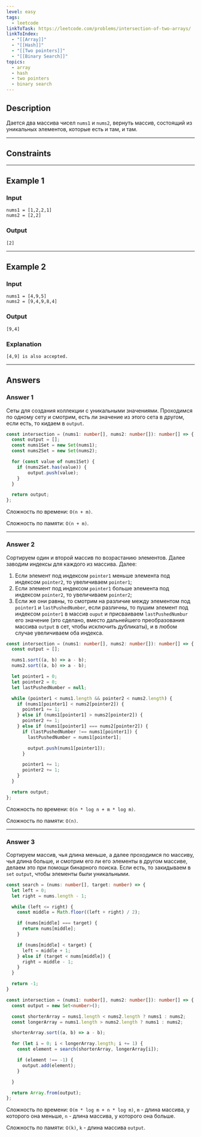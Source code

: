 ```yaml
---
level: easy
tags:
  - leetcode
linkToTask: https://leetcode.com/problems/intersection-of-two-arrays/
linkToIndex:
  - "[[Array]]"
  - "[[Hash]]"
  - "[[Two pointers]]"
  - "[[Binary Search]]"
topics:
  - array
  - hash
  - two pointers
  - binary search
---
```

## Description

Дается два массива чисел `nums1` и `nums2`, вернуть массив, состоящий из уникальных элементов, которые есть и там, и там.

---
## Constraints

---
## Example 1

### Input

```
nums1 = [1,2,2,1]
nums2 = [2,2]
```
### Output

```
[2]
```

---
## Example 2

### Input

```
nums1 = [4,9,5]
nums2 = [9,4,9,8,4]
```
### Output

```
[9,4]
```
### Explanation

```
[4,9] is also accepted.
```

---
## Answers

### Answer 1

Сеты для создания коллекции с уникальными значениями.
Проходимся по одному сету и смотрим, есть ли значение из этого сета в другом, если есть, то кидаем в `output`.

```typescript
const intersection = (nums1: number[], nums2: number[]): number[] => {
  const output = [];
  const nums1Set = new Set(nums1);
  const nums2Set = new Set(nums2);

  for (const value of nums1Set) {
    if (nums2Set.has(value)) {
        output.push(value);
    }
  }

  return output;
};
```

Сложность по времени: `O(n + m)`.

Сложность по памяти: `O(n + m)`.

---
### Answer 2

Сортируем один и второй массив по возрастанию элементов. Далее заводим индексы для каждого из массива. Далее:
1. Если элемент под индексом `pointer1` меньше элемента под индексом `pointer2`, то увеличиваем `pointer1`;
2. Если элемент под индексом `pointer1` больше элемента под индексом `pointer2`, то увеличиваем `pointer2`;
3. Если же они равны, то смотрим на различие между элементом под `pointer1` и `lastPushedNumber`, если различны, то пушим элемент под индексом `pointer1` в массив `ouput` и присваиваем `lastPushedNumbur` его значение (это сделано, вместо дальнейшего преобразования массива `output` в сет, чтобы исключить дубликаты), и в любом случае увеличиваем оба индекса.

```typescript
const intersection = (nums1: number[], nums2: number[]): number[] => {
  const output = [];

  nums1.sort((a, b) => a - b);
  nums2.sort((a, b) => a - b);

  let pointer1 = 0;
  let pointer2 = 0;
  let lastPushedNumber = null;

  while (pointer1 < nums1.length && pointer2 < nums2.length) {
    if (nums1[pointer1] < nums2[pointer2]) {
      pointer1 += 1;
    } else if (nums1[pointer1] > nums2[pointer2]) {
      pointer2 += 1;
    } else if (nums1[pointer1] === nums2[pointer2]) {
      if (lastPushedNumber !== nums1[pointer1]) {
        lastPushedNumber = nums1[pointer1];

        output.push(nums1[pointer1]);
      }

      pointer1 += 1;
      pointer2 += 1;
    }
  }

  return output;
};
```

Сложность по времени: `O(n * log n + m * log m)`.

Сложность по памяти: `O(n)`.

---
### Answer 3

Сортируем массив, чья длина меньше, а далее проходимся по массиву, чья длина больше, и смотрим его ли его элементы в другом массиве, делаем это при помощи бинарного поиска. Если есть, то закидываем в `set` `output`, чтобы элементы были уникальными.

```typescript
const search = (nums: number[], target: number) => {
  let left = 0;
  let right = nums.length - 1;

  while (left <= right) {
    const middle = Math.floor((left + right) / 2);

    if (nums[middle] === target) {
      return nums[middle];
    }

    if (nums[middle] < target) {
      left = middle + 1;
    } else if (target < nums[middle]) {
      right = middle - 1;
    }
  }

  return -1;
}

const intersection = (nums1: number[], nums2: number[]): number[] => {
  const output = new Set<number>();

  const shorterArray = nums1.length < nums2.length ? nums1 : nums2;
  const longerArray = nums1.length > nums2.length ? nums1 : nums2;

  shorterArray.sort((a, b) => a - b);

  for (let i = 0; i < longerArray.length; i += 1) {
    const element = search(shorterArray, longerArray[i]);

    if (element !== -1) {
      output.add(element);
    }

  }

  return Array.from(output);
};
```

Сложность по времени: `O(m * log m + n * log m)`, `m` - длина массива, у которого она меньше, `n` - длина массива, у которого она больше.

Сложность по памяти: `O(k)`, `k` - длина массива `output`.